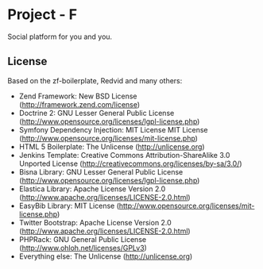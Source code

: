 Project - F
==============
Social platform for you and you.


License
-------
Based on the zf-boilerplate, Redvid and many others:

* Zend Framework: New BSD License (http://framework.zend.com/license)
* Doctrine 2: GNU Lesser General Public License (http://www.opensource.org/licenses/lgpl-license.php)
* Symfony Dependency Injection: MIT License MIT License (http://www.opensource.org/licenses/mit-license.php)
* HTML 5 Boilerplate: The Unlicense (http://unlicense.org)
* Jenkins Template: Creative Commons Attribution-ShareAlike 3.0 Unported License (http://creativecommons.org/licenses/by-sa/3.0/)
* Bisna Library: GNU Lesser General Public License (http://www.opensource.org/licenses/lgpl-license.php)
* Elastica Library: Apache License Version 2.0 (http://www.apache.org/licenses/LICENSE-2.0.html)
* EasyBib Library: MIT License (http://www.opensource.org/licenses/mit-license.php)
* Twitter Bootstrap: Apache License Version 2.0 (http://www.apache.org/licenses/LICENSE-2.0.html)
* PHPRack: GNU General Public License (http://www.ohloh.net/licenses/GPLv3)
* Everything else: The Unlicense (http://unlicense.org)



